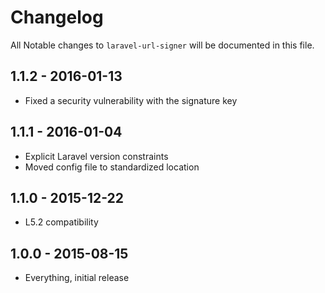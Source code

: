 # Changelog

All Notable changes to `laravel-url-signer` will be documented in this file.

## 1.1.2 - 2016-01-13

- Fixed a security vulnerability with the signature key

## 1.1.1 - 2016-01-04

- Explicit Laravel version constraints
- Moved config file to standardized location

## 1.1.0 - 2015-12-22

- L5.2 compatibility

## 1.0.0 - 2015-08-15

- Everything, initial release
